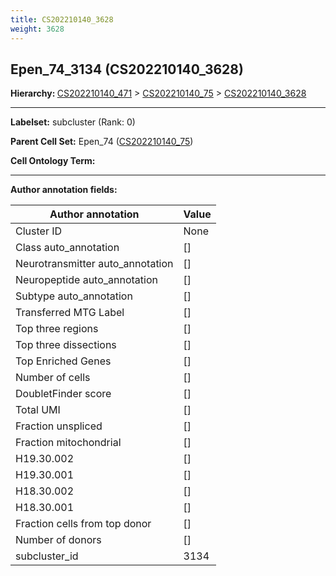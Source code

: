 ```yaml
---
title: CS202210140_3628
weight: 3628
---
```

## Epen_74_3134 (CS202210140_3628)
<b>Hierarchy: </b>
[CS202210140_471](cell_sets/CS202210140_471.md) >
[CS202210140_75](cell_sets/CS202210140_75.md) >
[CS202210140_3628](cell_sets/CS202210140_3628.md)

---


**Labelset:** subcluster (Rank: 0)

**Parent Cell Set:** Epen_74 ([CS202210140_75](cell_sets/CS202210140_75.md))



**Cell Ontology Term:** 

[MARKER GENES.]: #


---

[TRANSFERRED ANNOTATIONS.]: #


[AUTHOR ANNOTATION FIELDS.]: #


**Author annotation fields:**

| Author annotation | Value |
|-------------------|-------|
|Cluster ID|None|
|Class auto_annotation|[]|
|Neurotransmitter auto_annotation|[]|
|Neuropeptide auto_annotation|[]|
|Subtype auto_annotation|[]|
|Transferred MTG Label|[]|
|Top three regions|[]|
|Top three dissections|[]|
|Top Enriched Genes|[]|
|Number of cells|[]|
|DoubletFinder score|[]|
|Total UMI|[]|
|Fraction unspliced|[]|
|Fraction mitochondrial|[]|
|H19.30.002|[]|
|H19.30.001|[]|
|H18.30.002|[]|
|H18.30.001|[]|
|Fraction cells from top donor|[]|
|Number of donors|[]|
|subcluster_id|3134|
